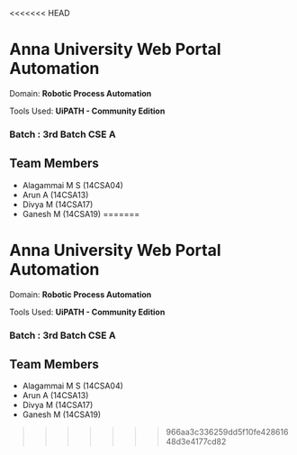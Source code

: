 <<<<<<< HEAD
# Anna University Web Portal Automation
Domain: **Robotic Process Automation**

Tools Used: **UiPATH - Community Edition**

### Batch : 3rd Batch CSE A

## Team Members
- Alagammai M S (14CSA04)
- Arun A (14CSA13)
- Divya M (14CSA17)
- Ganesh M (14CSA19)
=======
# Anna University Web Portal Automation
Domain: **Robotic Process Automation**

Tools Used: **UiPATH - Community Edition**

### Batch : 3rd Batch CSE A

## Team Members
- Alagammai M S (14CSA04)
- Arun A (14CSA13)
- Divya M (14CSA17)
- Ganesh M (14CSA19)
>>>>>>> 966aa3c336259dd5f10fe42861648d3e4177cd82
